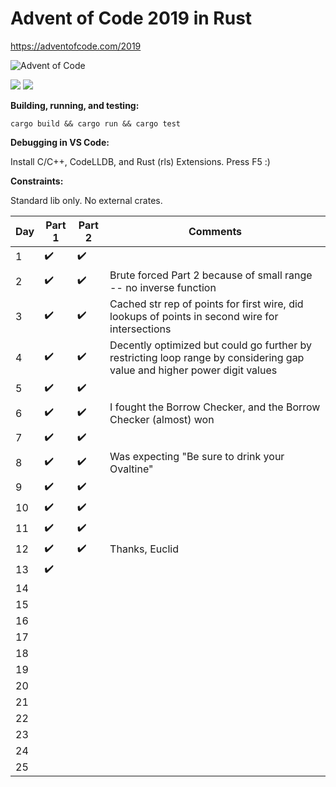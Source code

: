 # Advent of Code 2019 in Rust
https://adventofcode.com/2019

![Advent of Code](https://i.imgur.com/gRDcR6a.jpg)

![](https://github.com/aimkey/advent-of-code-2019/workflows/FmtBuildTest/badge.svg)
![](https://gitlab.com/aimkey/advent-of-code-2019/badges/master/pipeline.svg)

**Building, running, and testing:**

```cargo build && cargo run && cargo test```

**Debugging in VS Code:**

Install C/C++, CodeLLDB, and Rust (rls) Extensions. Press F5 :)

**Constraints:**

Standard lib only. No external crates.

Day | Part 1 | Part 2 | Comments
--- | ------- | ------- | --- 
1 | :heavy_check_mark: | :heavy_check_mark: | 
2 | :heavy_check_mark: | :heavy_check_mark: | Brute forced Part 2 because of small range -- no inverse function
3 | :heavy_check_mark: | :heavy_check_mark: | Cached str rep of points for first wire, did lookups of points in second wire for intersections
4 | :heavy_check_mark: | :heavy_check_mark: | Decently optimized but could go further by restricting loop range by considering gap value and higher power digit values
5 | :heavy_check_mark: | :heavy_check_mark: | 
6 | :heavy_check_mark: | :heavy_check_mark: | I fought the Borrow Checker, and the Borrow Checker (almost) won
7 | :heavy_check_mark: | :heavy_check_mark: | 
8 | :heavy_check_mark: | :heavy_check_mark: | Was expecting "Be sure to drink your Ovaltine"
9 | :heavy_check_mark: | :heavy_check_mark: | 
10 | :heavy_check_mark: | :heavy_check_mark: | 
11 | :heavy_check_mark: | :heavy_check_mark: | 
12 | :heavy_check_mark: | :heavy_check_mark: | Thanks, Euclid
13 | :heavy_check_mark: | | 
14 | | | 
15 | | | 
16 | | | 
17 | | | 
18 | | | 
19 | | | 
20 | | | 
21 | | | 
22 | | | 
23 | | | 
24 | | | 
25 | | | 
